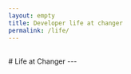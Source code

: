 ```yaml
---
layout: empty
title: Developer life at changer
permalink: /life/
---
```

<br>
# Life at Changer
---
